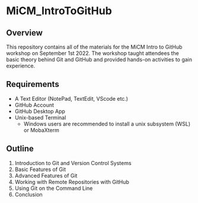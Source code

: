# MiCM_IntroToGitHub

## Overview

This repository contains all of the materials for the MiCM Intro to GitHub workshop on September 1st 2022. 
The workshop taught attendees the basic theory behind Git and GitHub and provided hands-on activities to gain experience.

## Requirements

* A Text Editor (NotePad, TextEdit, VScode etc.)
* GitHub Account
* GitHub Desktop App 
* Unix-based Terminal
  * Windows users are recommended to install a unix subsystem (WSL) or MobaXterm


## Outline

1) Introduction to Git and Version Control Systems
2) Basic Features of Git
3) Advanced Features of Git
4) Working with Remote Repositories with GitHub
5) Using Git on the Command Line
6) Conclusion
